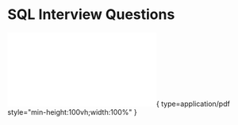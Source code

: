 # SQL Interview Questions
![SQL Interview Qumkestions](SQL_Interview_QNA.pdf){ type=application/pdf style="min-height:100vh;width:100%"  }